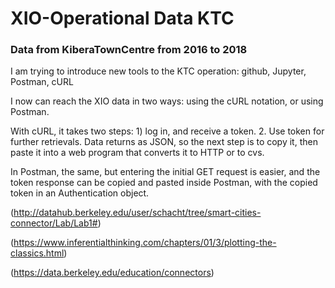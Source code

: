 # XIO-Operational Data KTC
### Data from KiberaTownCentre from 2016 to 2018

I am trying to introduce new tools to the KTC operation: github, Jupyter, Postman, cURL

I now can reach the XIO data in two ways: using the cURL notation, or using Postman.

With cURL, it takes two steps: 1) log in, and receive a token. 2. Use token for further retrievals.  Data returns as JSON, so the next step is to copy it, then paste it into a web program that converts it to HTTP or to cvs.

In Postman, the same, but entering the initial GET request is easier, and the token response can be copied and pasted inside Postman, with the copied token in an Authentication object.


(http://datahub.berkeley.edu/user/schacht/tree/smart-cities-connector/Lab/Lab1#)

(https://www.inferentialthinking.com/chapters/01/3/plotting-the-classics.html)

(https://data.berkeley.edu/education/connectors)
